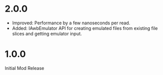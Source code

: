 # 2.0.0

- Improved: Performance by a few nanoseconds per read.  
- Added: IAwbEmulator API for creating emulated files from existing file slices and getting emulator input.  

# 1.0.0

Initial Mod Release